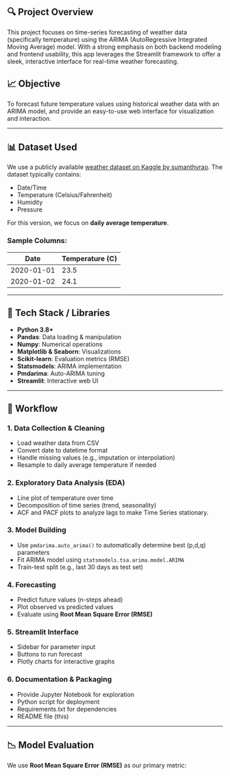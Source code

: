 ## 🔍 Project Overview
This project focuses on time-series forecasting of weather data (specifically temperature) using the ARIMA (AutoRegressive Integrated Moving Average) model. With a strong emphasis on both backend modeling and frontend usability, this app leverages the Streamlit framework to offer a sleek, interactive interface for real-time weather forecasting.

## 📈 Objective
To forecast future temperature values using historical weather data with an ARIMA model, and provide an easy-to-use web interface for visualization and interaction.

---

## 📊 Dataset Used
We use a publicly available [weather dataset on Kaggle by sumanthvrao](https://www.kaggle.com/datasets/sumanthvrao/daily-climate-time-series-data). The dataset typically contains:
- Date/Time
- Temperature (Celsius/Fahrenheit)
- Humidity
- Pressure

For this version, we focus on **daily average temperature**.

### Sample Columns:
| Date       | Temperature (C) |
|------------|------------------|
| 2020-01-01 | 23.5             |
| 2020-01-02 | 24.1             |

---

## 🔧 Tech Stack / Libraries
- **Python 3.8+**
- **Pandas**: Data loading & manipulation
- **Numpy**: Numerical operations
- **Matplotlib & Seaborn**: Visualizations
- **Scikit-learn**: Evaluation metrics (RMSE)
- **Statsmodels**: ARIMA implementation
- **Pmdarima**: Auto-ARIMA tuning
- **Streamlit**: Interactive web UI

---

## 🔁 Workflow

### 1. Data Collection & Cleaning
- Load weather data from CSV
- Convert date to datetime format
- Handle missing values (e.g., imputation or interpolation)
- Resample to daily average temperature if needed

### 2. Exploratory Data Analysis (EDA)
- Line plot of temperature over time
- Decomposition of time series (trend, seasonality)
- ACF and PACF plots to analyze lags to make Time Series stationary.

### 3. Model Building
- Use `pmdarima.auto_arima()` to automatically determine best (p,d,q) parameters
- Fit ARIMA model using `statsmodels.tsa.arima.model.ARIMA`
- Train-test split (e.g., last 30 days as test set)

### 4. Forecasting
- Predict future values (n-steps ahead)
- Plot observed vs predicted values
- Evaluate using **Root Mean Square Error (RMSE)**

### 5. Streamlit Interface
- Sidebar for parameter input
- Buttons to run forecast
- Plotly charts for interactive graphs

### 6. Documentation & Packaging
- Provide Jupyter Notebook for exploration
- Python script for deployment
- Requirements.txt for dependencies
- README file (this)

---

## 📉 Model Evaluation

We use **Root Mean Square Error (RMSE)** as our primary metric:


